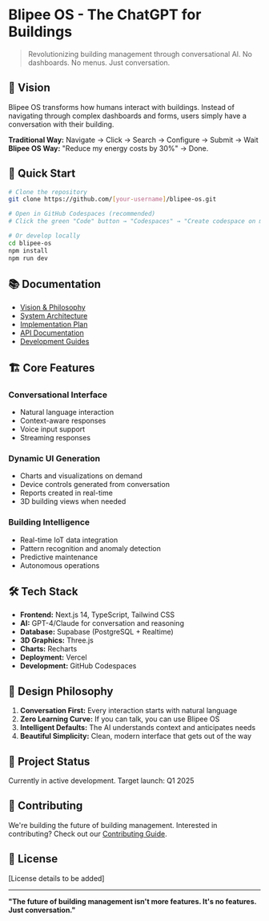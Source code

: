 # Blipee OS - The ChatGPT for Buildings

> Revolutionizing building management through conversational AI. No dashboards. No menus. Just conversation.

## 🚀 Vision

Blipee OS transforms how humans interact with buildings. Instead of navigating through complex dashboards and forms, users simply have a conversation with their building. 

**Traditional Way:** Navigate → Click → Search → Configure → Submit → Wait  
**Blipee OS Way:** "Reduce my energy costs by 30%" → Done.

## 🎯 Quick Start

```bash
# Clone the repository
git clone https://github.com/[your-username]/blipee-os.git

# Open in GitHub Codespaces (recommended)
# Click the green "Code" button → "Codespaces" → "Create codespace on main"

# Or develop locally
cd blipee-os
npm install
npm run dev
```

## 📚 Documentation

- [Vision & Philosophy](./docs/vision/VISION.md)
- [System Architecture](./docs/architecture/OVERVIEW.md)
- [Implementation Plan](./docs/implementation/ROADMAP.md)
- [API Documentation](./docs/api/OVERVIEW.md)
- [Development Guides](./docs/guides/GETTING_STARTED.md)

## 🏗️ Core Features

### Conversational Interface
- Natural language interaction
- Context-aware responses
- Voice input support
- Streaming responses

### Dynamic UI Generation
- Charts and visualizations on demand
- Device controls generated from conversation
- Reports created in real-time
- 3D building views when needed

### Building Intelligence
- Real-time IoT data integration
- Pattern recognition and anomaly detection
- Predictive maintenance
- Autonomous operations

## 🛠️ Tech Stack

- **Frontend:** Next.js 14, TypeScript, Tailwind CSS
- **AI:** GPT-4/Claude for conversation and reasoning
- **Database:** Supabase (PostgreSQL + Realtime)
- **3D Graphics:** Three.js
- **Charts:** Recharts
- **Deployment:** Vercel
- **Development:** GitHub Codespaces

## 🎨 Design Philosophy

1. **Conversation First:** Every interaction starts with natural language
2. **Zero Learning Curve:** If you can talk, you can use Blipee OS
3. **Intelligent Defaults:** The AI understands context and anticipates needs
4. **Beautiful Simplicity:** Clean, modern interface that gets out of the way

## 🚦 Project Status

Currently in active development. Target launch: Q1 2025

## 🤝 Contributing

We're building the future of building management. Interested in contributing? Check out our [Contributing Guide](./docs/guides/CONTRIBUTING.md).

## 📄 License

[License details to be added]

---

**"The future of building management isn't more features. It's no features. Just conversation."**
